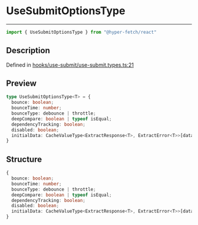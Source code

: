 

# UseSubmitOptionsType

<div class="api-docs__separator" data-reactroot="">

---

</div><div class="api-docs__import" data-reactroot="">

```ts
import { UseSubmitOptionsType } from "@hyper-fetch/react"
```

</div><div class="api-docs__section">

## Description

</div><div class="api-docs__description"><span class="api-docs__do-not-parse">



</span></div><p class="api-docs__definition">

Defined in [hooks/use-submit/use-submit.types.ts:21](https://github.com/BetterTyped/hyper-fetch/blob/2ce105c7/packages/react/src/hooks/use-submit/use-submit.types.ts#L21)

</p><div class="api-docs__section">

## Preview

</div><div class="api-docs__preview type">

```ts
type UseSubmitOptionsType<T> = {
  bounce: boolean; 
  bounceTime: number; 
  bounceType: debounce | throttle; 
  deepCompare: boolean | typeof isEqual; 
  dependencyTracking: boolean; 
  disabled: boolean; 
  initialData: CacheValueType<ExtractResponse<T>, ExtractError<T>>[data] | null; 
}
```

</div><div class="api-docs__section">

## Structure

</div><div class="api-docs__returns">

```ts
{
  bounce: boolean;
  bounceTime: number;
  bounceType: debounce | throttle;
  deepCompare: boolean | typeof isEqual;
  dependencyTracking: boolean;
  disabled: boolean;
  initialData: CacheValueType<ExtractResponse<T>, ExtractError<T>>[data] | null;
}
```

</div>